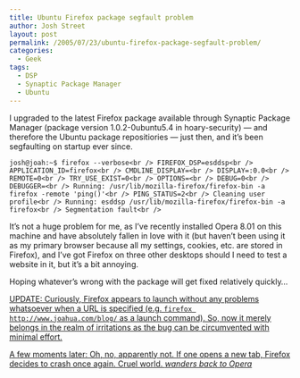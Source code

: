 ```yaml
---
title: Ubuntu Firefox package segfault problem
author: Josh Street
layout: post
permalink: /2005/07/23/ubuntu-firefox-package-segfault-problem/
categories:
  - Geek
tags:
  - DSP
  - Synaptic Package Manager
  - Ubuntu
---
```

I upgraded to the latest Firefox package available through Synaptic Package Manager (package version 1.0.2-0ubuntu5.4 in hoary-security) &#8212; and therefore the Ubuntu package repositiories &#8212; just then, and it&#8217;s been segfaulting on startup ever since.

`josh@joah:~$ firefox --verbose<br />
FIREFOX_DSP=esddsp<br />
APPLICATION_ID=firefox<br />
CMDLINE_DISPLAY=<br />
DISPLAY=:0.0<br />
REMOTE=0<br />
TRY_USE_EXIST=0<br />
OPTIONS=<br />
DEBUG=0<br />
DEBUGGER=<br />
Running: /usr/lib/mozilla-firefox/firefox-bin -a firefox -remote 'ping()'<br />
PING_STATUS=2<br />
Cleaning user profile<br />
Running: esddsp /usr/lib/mozilla-firefox/firefox-bin -a firefox<br />
Segmentation fault<br />
`

It&#8217;s not a huge problem for me, as I&#8217;ve recently installed Opera 8.01 on this machine and have absolutely fallen in love with it (but haven&#8217;t been using it as my primary browser because all my settings, cookies, etc. are stored in Firefox), and I&#8217;ve got Firefox on three other desktops should I need to test a website in it, but it&#8217;s a bit annoying.

Hoping whatever&#8217;s wrong with the package will get fixed relatively quickly&#8230;

<ins>UPDATE: Curiously, Firefox appears to launch without any problems whatsoever when a URL is specified (e.g. <code>firefox http://www.joahua.com/blog/</code> as a launch command). So, now it merely belongs in the realm of irritations as the bug can be circumvented with minimal effort.</ins>

<ins>A few moments later: Oh, no, apparently not. If one opens a new tab, Firefox decides to crash once again. Cruel world. *wanders back to Opera*</ins>